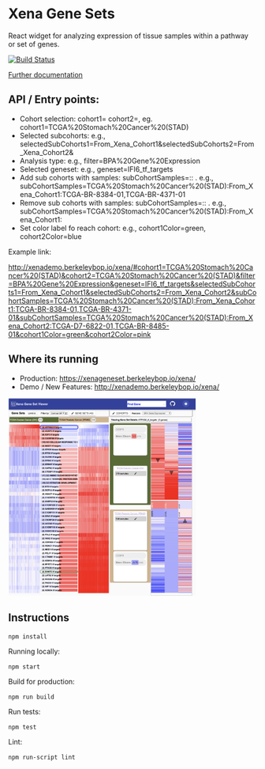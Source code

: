 # Xena Gene Sets

React widget for analyzing expression of tissue samples within a pathway or set of genes.


[![Build Status](https://travis-ci.org/ucscXena/XenaGoWidget.svg?branch=develop)](https://travis-ci.org/ucscXena/XenaGoWidget)

[Further documentation](docs/index.md)

## API / Entry points:

- Cohort selection: cohort1=<name>   cohort2=<name>, eg. cohort1=TCGA%20Stomach%20Cancer%20(STAD)
- Selected subcohorts: e.g., selectedSubCohorts1=From_Xena_Cohort1&selectedSubCohorts2=From_Xena_Cohort2&
- Analysis type: e.g., filter=BPA%20Gene%20Expression
- Selected geneset: e.g., geneset=IFI6_tf_targets
- Add sub cohorts with samples:   subCohortSamples=<cohort>:<subcohort name>:<samples>   . e.g., subCohortSamples=TCGA%20Stomach%20Cancer%20(STAD):From_Xena_Cohort1:TCGA-BR-8384-01,TCGA-BR-4371-01
- Remove sub cohorts with samples:   subCohortSamples=<cohort>:<subcohort name>:   . e.g., subCohortSamples=TCGA%20Stomach%20Cancer%20(STAD):From_Xena_Cohort1:
- Set color label fo reach cohort: e.g., cohort1Color=green, cohort2Color=blue

Example link:

http://xenademo.berkeleybop.io/xena/#cohort1=TCGA%20Stomach%20Cancer%20(STAD)&cohort2=TCGA%20Stomach%20Cancer%20(STAD)&filter=BPA%20Gene%20Expression&geneset=IFI6_tf_targets&selectedSubCohorts1=From_Xena_Cohort1&selectedSubCohorts2=From_Xena_Cohort2&subCohortSamples=TCGA%20Stomach%20Cancer%20(STAD):From_Xena_Cohort1:TCGA-BR-8384-01,TCGA-BR-4371-01&subCohortSamples=TCGA%20Stomach%20Cancer%20(STAD):From_Xena_Cohort2:TCGA-D7-6822-01,TCGA-BR-8485-01&cohort1Color=green&cohort2Color=pink

## Where its running

- Production: https://xenageneset.berkeleybop.io/xena/
- Demo / New Features: http://xenademo.berkeleybop.io/xena/  

<a href="docs/images/bladder1.png">
  <img src="docs/images/screenshot1.png" alt="Default Example" height="400">
</a>

## Instructions

    npm install

Running locally:

    npm start

Build for production:

    npm run build

Run tests:

    npm test

Lint:
  
    npm run-script lint


